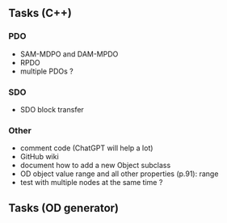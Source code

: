 ## Tasks (C++)
### PDO
- SAM-MDPO and DAM-MPDO
- RPDO
- multiple PDOs ?

### SDO
- SDO block transfer

### Other
- comment code (ChatGPT will help a lot)
- GitHub wiki
- document how to add a new Object subclass
- OD object value range and all other properties (p.91): range
- test with multiple nodes at the same time ?

## Tasks (OD generator)
